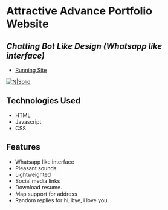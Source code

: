 # Attractive Advance Portfolio Website
## _Chatting Bot Like Design (Whatsapp like interface)_


- [Running Site](https://sleyva29.github.io/sleyva291/)

[![N|Solid](images/demo.gif)](https://sleyva29.github.io/sleyva291/)

## Technologies Used

- HTML
- Javascript
- CSS

## Features

- Whatsapp like interface
- Pleasant sounds
- Lightweighted
- Social media links
- Download resume.
- Map support for address
- Random replies for hi, bye, i love you.

<br><br>


